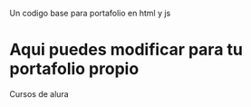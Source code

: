 <tittle>Un codigo base para portafolio en html y js </tittle>

<h1>Aqui puedes modificar para tu portafolio propio</h1>

<p> Cursos de alura</p>
